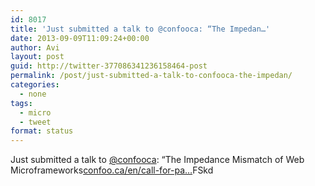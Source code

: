```yaml
---
id: 8017
title: 'Just submitted a talk to @confooca: “The Impedan…'
date: 2013-09-09T11:09:24+00:00
author: Avi
layout: post
guid: http://twitter-377086341236158464-post
permalink: /post/just-submitted-a-talk-to-confooca-the-impedan/
categories:
  - none
tags:
  - micro
  - tweet
format: status
---
```

Just submitted a talk to [@confooca](http://twitter.com/confooca): “The Impedance Mismatch of Web Microframeworks[confoo.ca/en/call-for-pa…](http://confoo.ca/en/call-for-papers/speaker/avi-flax)FSkd